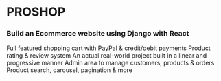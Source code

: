 # PROSHOP
### Build an Ecommerce website using Django with React
Full featured shopping cart with PayPal & credit/debit payments
Product rating & review system
An actual real-world project built in a linear and progressive manner
Admin area to manage customers, products & orders
Product search, carousel, pagination & more
